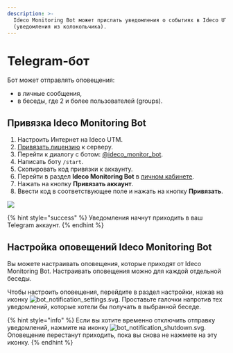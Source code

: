 ```yaml
---
description: >-
  Ideco Monitoring Bot может прислать уведомления о событиях в Ideco UTM
  (уведомления из колокольчика).
---
```


# Telegram-бот

Бот может отправлять оповещения:

* в личные сообщения,
* в беседы, где 2 и более пользователей (groups).

## Привязка Ideco Monitоring Bot

1. Настроить Интернет на Ideco UTM.
2. [Привязать лицензию](../../service/license-management.md) к серверу.
3. Перейти к диалогу с ботом: [@ideco\_monitor\_bot](https://telegram.im/@ideco_support_bot).
4. Написать боту `/start`.
5. Скопировать код привязки к аккаунту.
6. Перейти в раздел **Ideco Monitoring Bot** в [личном кабинете](https://my.ideco.ru/#/ideco-monitoring-bot).
7. Нажать на кнопку **Привязать аккаунт**.
8. Ввести код в соответствующее поле и нажать на кнопку **Привязать**.

![](../../.gitbook/assets/monitoring\_bot\_link.png)

{% hint style="success" %}
Уведомления начнут приходить в ваш Telegram аккаунт.
{% endhint %}

## Настройка оповещений Ideco Monitоring Bot

Вы можете настраивать оповещения, которые приходят от Ideco Monitoring Bot. Настраивать оповещения можно для каждой отдельной беседы.

Чтобы настроить оповещения, перейдите в раздел настройки, нажав на иконку ![bot\_notification\_settings.svg](../../.gitbook/assets/bot\_notification\_settings.svg). Проставьте галочки напротив тех уведомлений, которые хотели бы получать в выбранной беседе.

{% hint style="info" %}
Если вы хотите временно отключить отправку уведомлений, нажмите на иконку ![bot\_notification\_shutdown.svg](../../.gitbook/assets/bot\_notification\_shutdown.svg). Оповещение перестанут приходить, пока вы снова не нажмете на эту иконку.
{% endhint %}
